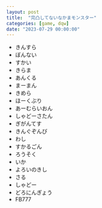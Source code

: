 ```yaml
---
layout: post
title:  "完凸してないなかまモンスター"
categories: [game, dqw]
date: "2023-07-29 00:00:00"
---
```


- きんすら
- ぼんない
- すかい
- きらま
- あんくる
- まーまん
- きめら
- ほーくぶり
- あーむらいおん
- しゃどーさたん
- ぎがんてす
- きんぐぞんび
- わし
- すかるごん
- ろうそく
- いか
- よろいのきし
- さる
- しゃどー
- どろにんぎょう
- FB777

